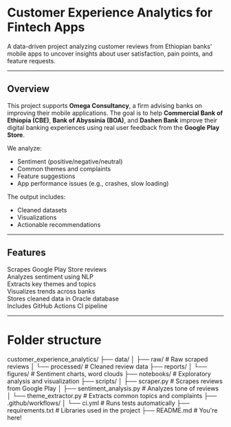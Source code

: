 # Customer Experience Analytics for Fintech Apps

A data-driven project analyzing customer reviews from Ethiopian banks' mobile apps to uncover insights about user satisfaction, pain points, and feature requests.

---

## Overview

This project supports **Omega Consultancy**, a firm advising banks on improving their mobile applications. The goal is to help **Commercial Bank of Ethiopia (CBE)**, **Bank of Abyssinia (BOA)**, and **Dashen Bank** improve their digital banking experiences using real user feedback from the **Google Play Store**.

We analyze:
- Sentiment (positive/negative/neutral)
- Common themes and complaints
- Feature suggestions
- App performance issues (e.g., crashes, slow loading)

The output includes:
- Cleaned datasets
- Visualizations
- Actionable recommendations

---

## Features

Scrapes Google Play Store reviews  
Analyzes sentiment using NLP  
Extracts key themes and topics  
Visualizes trends across banks  
Stores cleaned data in Oracle database  
Includes GitHub Actions CI pipeline  

---

# Folder structure

customer_experience_analytics/
├── data/
│ ├── raw/ # Raw scraped reviews
│ └── processed/ # Cleaned review data
├── reports/
│ └── figures/ # Sentiment charts, word clouds
├── notebooks/ # Exploratory analysis and visualization
├── scripts/
│ ├── scraper.py # Scrapes reviews from Google Play
│ ├── sentiment_analysis.py # Analyzes tone of reviews
│ └── theme_extractor.py # Extracts common topics and complaints
├── .github/workflows/
│ └── ci.yml # Runs tests automatically
├── requirements.txt # Libraries used in the project
├── README.md # You're here!

